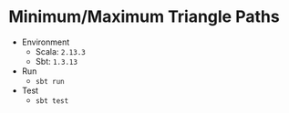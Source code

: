 # Minimum/Maximum Triangle Paths

- Environment
  - Scala: `2.13.3`
  - Sbt: `1.3.13`
- Run
  - `sbt run`
- Test
  - `sbt test`
